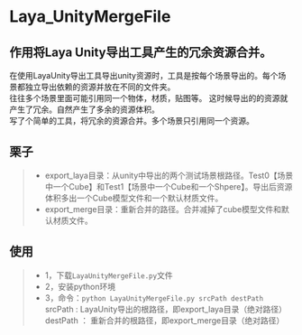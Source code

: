 # Laya_UnityMergeFile

## 作用将Laya Unity导出工具产生的冗余资源合并。

在使用LayaUnity导出工具导出unity资源时，工具是按每个场景导出的。每个场景都独立导出依赖的资源并放在不同的文件夹。   
往往多个场景里面可能引用同一个物体，材质，贴图等。 这时候导出的的资源就产生了冗余。自然产生了多余的资源体积。  
写了个简单的工具，将冗余的资源合并。多个场景只引用同一个资源。

## 栗子
>* export_laya目录：从unity中导出的两个测试场景根路径。Test0【场景中一个Cube】和Test1【场景中一个Cube和一个Shpere】。导出后资源体积多出一个Cube模型文件和一个默认材质文件。
>* export_merge目录：重新合并的路径。合并减掉了cube模型文件和默认材质文件。

## 使用
>* 1，下载`LayaUnityMergeFile.py`文件  
>* 2，安装python环境  
>* 3，命令：`python LayaUnityMergeFile.py srcPath destPath`  
      srcPath : LayaUnity导出的根路径，即export_laya目录（绝对路径）  
      destPath ： 重新合并的根路径，即export_merge目录（绝对路径）  
      

